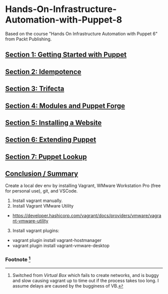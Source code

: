 # Hands-On-Infrastructure-Automation-with-Puppet-8
Based on the course "Hands On Infrastructure Automation with Puppet 6" from Packt Publishing.

## [Section 1: Getting Started with Puppet](section1)

## [Section 2: Idempotence](section2)

## [Section 3: Trifecta](section3)

## [Section 4: Modules and Puppet Forge](section4)

## [Section 5: Installing a Website](section5)

## [Section 6: Extending Puppet](section6)

## [Section 7: Puppet Lookup](section7)

## [Conclusion / Summary](summary)

Create a local dev env by installing Vagrant, WMware Workstation Pro (free for personal use), git, and VSCode.
1. Install vagrant manually.
2. Install Vagrant VMware Utility 
  - https://developer.hashicorp.com/vagrant/docs/providers/vmware/vagrant-vmware-utility
3. Install vagrant plugins: 
  - vagrant plugin install vagrant-hostmanager
  - vagrant plugin install vagrant-vmware-desktop
###  Footnote [^1]
[^1]: Switched from *Virtual Box* which fails to create networks, and is buggy and slow causing vagrant up
to time out if the process takes too long. I assume delays are caused by the bugginess of VB.
[^1]: Do not use winget or linux repos to update vagrant because it breaks the environment.